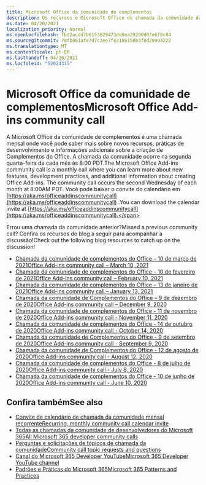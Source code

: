 ```yaml
---
title: Microsoft Office da comunidade de complementos
description: Os recursos e Microsoft Office de chamada da comunidade de complementos mensais
ms.date: 04/20/2021
localization_priority: Normal
ms.openlocfilehash: fbd2acdd7b6153829473dd0ea29290d02e6f8c84
ms.sourcegitcommit: 78fb861afe7d7c3ee7fe3186150b3fed20994222
ms.translationtype: MT
ms.contentlocale: pt-BR
ms.lasthandoff: 04/26/2021
ms.locfileid: "52024315"
---
```

# <a name="microsoft-office-add-ins-community-call"></a><span data-ttu-id="3b0f6-103">Microsoft Office da comunidade de complementos</span><span class="sxs-lookup"><span data-stu-id="3b0f6-103">Microsoft Office Add-ins community call</span></span>

<span data-ttu-id="3b0f6-104">A Microsoft Office da comunidade de complementos é uma chamada mensal onde você pode saber mais sobre novos recursos, práticas de desenvolvimento e informações adicionais sobre a criação de Complementos do Office. A chamada da comunidade ocorre na segunda quarta-feira de cada mês às 8:00 PDT.</span><span class="sxs-lookup"><span data-stu-id="3b0f6-104">The Microsoft Office Add-ins community call is a monthly call where you can learn more about new features, development practices, and additional information about creating Office Add-ins. The community call occurs the second Wednesday of each month at 8:00AM PDT.</span></span> <span data-ttu-id="3b0f6-105">Você pode baixar o convite do calendário em [https://aka.ms/officeaddinscommunitycall](https://aka.ms/officeaddinscommunitycall) .</span><span class="sxs-lookup"><span data-stu-id="3b0f6-105">You can download the calendar invite at [https://aka.ms/officeaddinscommunitycall](https://aka.ms/officeaddinscommunitycall).</span></span>

<span data-ttu-id="3b0f6-106">Errou uma chamada da comunidade anterior?</span><span class="sxs-lookup"><span data-stu-id="3b0f6-106">Missed a previous community call?</span></span> <span data-ttu-id="3b0f6-107">Confira os recursos do blog a seguir para acompanhar a discussão!</span><span class="sxs-lookup"><span data-stu-id="3b0f6-107">Check out the following blog resources to catch up on the discussion!</span></span>

- [<span data-ttu-id="3b0f6-108">Chamada da comunidade de complementos do Office – 10 de março de 2021</span><span class="sxs-lookup"><span data-stu-id="3b0f6-108">Office Add-ins community call – March 10, 2021</span></span>](https://techcommunity.microsoft.com/t5/microsoft-365-pnp-blog/office-add-ins-community-call-march-10-2021/ba-p/2205369)
- [<span data-ttu-id="3b0f6-109">Chamada da comunidade de complementos do Office – 10 de fevereiro de 2021</span><span class="sxs-lookup"><span data-stu-id="3b0f6-109">Office Add-ins community call – February 10, 2021</span></span>](https://developer.microsoft.com/en-us/office/blogs/office-add-ins-community-call-february-10-2021/)
- [<span data-ttu-id="3b0f6-110">Chamada da comunidade de complementos do Office – 13 de janeiro de 2021</span><span class="sxs-lookup"><span data-stu-id="3b0f6-110">Office Add-ins community call – January 13, 2021</span></span>](https://developer.microsoft.com/en-us/office/blogs/office-add-ins-community-call-january-13-2021%e2%80%af/)
- [<span data-ttu-id="3b0f6-111">Chamada da comunidade de Complementos do Office – 9 de dezembro de 2020</span><span class="sxs-lookup"><span data-stu-id="3b0f6-111">Office Add-ins community call – December 9, 2020</span></span>](https://developer.microsoft.com/en-us/microsoft-365/blogs/office-add-ins-community-call-december-9-2020/)
- [<span data-ttu-id="3b0f6-112">Chamada da comunidade de complementos do Office - 11 de novembro de 2020</span><span class="sxs-lookup"><span data-stu-id="3b0f6-112">Office Add-ins community call - November 11, 2020</span></span>](https://developer.microsoft.com/office/blogs/office-add-ins-community-call-november-11-2020/)
- [<span data-ttu-id="3b0f6-113">Chamada da comunidade de complementos do Office - 14 de outubro de 2020</span><span class="sxs-lookup"><span data-stu-id="3b0f6-113">Office Add-ins community call - October 14, 2020</span></span>](https://developer.microsoft.com/office/blogs/office-add-ins-community-call-october-14-2020%E2%80%AF/)
- [<span data-ttu-id="3b0f6-114">Chamada da comunidade de Complementos do Office - 9 de setembro de 2020</span><span class="sxs-lookup"><span data-stu-id="3b0f6-114">Office Add-ins community call - September 9, 2020</span></span>](https://developer.microsoft.com/office/blogs/office-add-ins-community-call-september-9-2020/)
- [<span data-ttu-id="3b0f6-115">Chamada da comunidade de Complementos do Office - 12 de agosto de 2020</span><span class="sxs-lookup"><span data-stu-id="3b0f6-115">Office Add-ins community call - August 12, 2020</span></span>](https://developer.microsoft.com/office/blogs/office-add-ins-community-call-august-12-2020%E2%80%AF/)
- [<span data-ttu-id="3b0f6-116">Chamada da comunidade de complementos do Office - 8 de julho de 2020</span><span class="sxs-lookup"><span data-stu-id="3b0f6-116">Office Add-ins community call - July 8, 2020</span></span>](https://developer.microsoft.com/office/blogs/office-add-ins-community-call-july-8-2020/)
- [<span data-ttu-id="3b0f6-117">Chamada da comunidade de complementos do Office - 10 de junho de 2020</span><span class="sxs-lookup"><span data-stu-id="3b0f6-117">Office Add-ins community call - June 10, 2020</span></span>](https://developer.microsoft.com/office/blogs/office-add-ins-community-call-june-10-2020/)

## <a name="see-also"></a><span data-ttu-id="3b0f6-118">Confira também</span><span class="sxs-lookup"><span data-stu-id="3b0f6-118">See also</span></span>

- [<span data-ttu-id="3b0f6-119">Convite de calendário de chamada da comunidade mensal recorrente</span><span class="sxs-lookup"><span data-stu-id="3b0f6-119">Recurring, monthly community call calendar invite</span></span>](https://aka.ms/officeaddinscommunitycall)
- [<span data-ttu-id="3b0f6-120">Todas as chamadas da comunidade de desenvolvedores do Microsoft 365</span><span class="sxs-lookup"><span data-stu-id="3b0f6-120">All Microsoft 365 developer community calls</span></span>](https://aka.ms/M365DevCalls)
- [<span data-ttu-id="3b0f6-121">Perguntas e solicitações de tópicos de chamada da comunidade</span><span class="sxs-lookup"><span data-stu-id="3b0f6-121">Community call topic requests and questions</span></span>](https://aka.ms/officeaddinsform)
- [<span data-ttu-id="3b0f6-122">Canal do Microsoft 365 Developer YouTube</span><span class="sxs-lookup"><span data-stu-id="3b0f6-122">Microsoft 365 Developer YouTube channel</span></span>](https://aka.ms/OfficeDevYouTube)
- [<span data-ttu-id="3b0f6-123">Padrões e Práticas do Microsoft 365</span><span class="sxs-lookup"><span data-stu-id="3b0f6-123">Microsoft 365 Patterns and Practices</span></span>](https://aka.ms/M365PnP)
